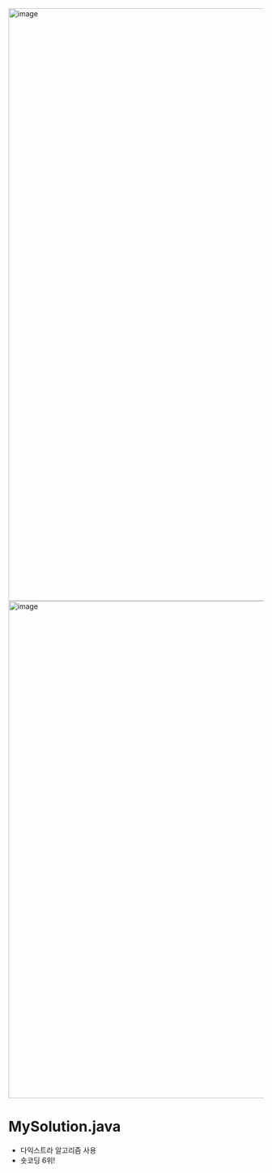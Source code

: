 <img width="1168" alt="image" src="https://user-images.githubusercontent.com/48542327/96837612-ae261480-1481-11eb-847f-44235e78874f.png">
<img width="980" alt="image" src="https://user-images.githubusercontent.com/48542327/96838114-65bb2680-1482-11eb-9580-d8e4ad76fe20.png">

# MySolution.java
* 다익스트라 알고리즘 사용
* 숏코딩 6위!
